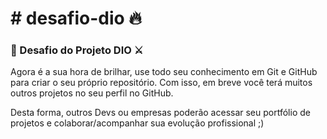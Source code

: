 # # desafio-dio :fire:
### :deciduous_tree: Desafio do Projeto DIO :crossed_swords:

Agora é a sua hora de brilhar, use todo seu conhecimento em Git e
GitHub para criar o seu próprio repositório. Com isso, em breve
você terá muitos outros projetos no seu perfil no GitHub.

Desta forma, outros Devs ou empresas poderão acessar seu portfólio
de projetos e colaborar/acompanhar sua evolução profissional ;)
